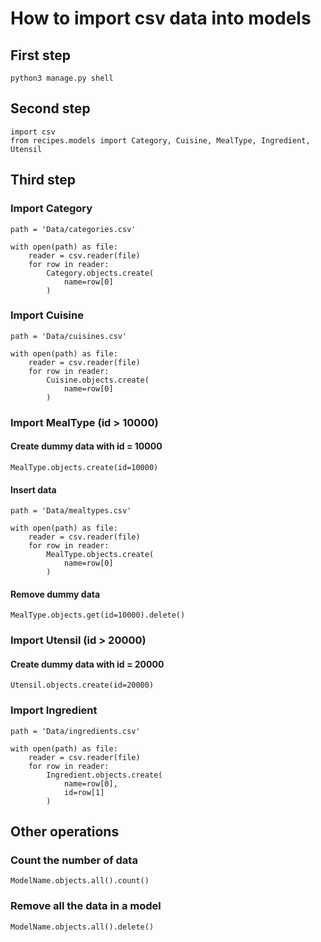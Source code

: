 # How to import csv data into models

## First step

    python3 manage.py shell

## Second step

    import csv  
    from recipes.models import Category, Cuisine, MealType, Ingredient, Utensil  

## Third step

### Import Category

    path = 'Data/categories.csv'                                                       

    with open(path) as file: 
        reader = csv.reader(file) 
        for row in reader: 
            Category.objects.create( 
                name=row[0] 
            ) 

### Import Cuisine

    path = 'Data/cuisines.csv' 

    with open(path) as file: 
        reader = csv.reader(file) 
        for row in reader: 
            Cuisine.objects.create( 
                name=row[0] 
            ) 


### Import MealType (id > 10000)

#### Create dummy data with id = 10000

    MealType.objects.create(id=10000) 

#### Insert data
    path = 'Data/mealtypes.csv'  

    with open(path) as file: 
        reader = csv.reader(file) 
        for row in reader: 
            MealType.objects.create( 
                name=row[0] 
            ) 

#### Remove dummy data

    MealType.objects.get(id=10000).delete()

### Import Utensil (id > 20000)

#### Create dummy data with id = 20000

    Utensil.objects.create(id=20000) 

### Import Ingredient

    path = 'Data/ingredients.csv'  

    with open(path) as file: 
        reader = csv.reader(file) 
        for row in reader: 
            Ingredient.objects.create( 
                name=row[0],
                id=row[1]
            ) 



## Other operations

### Count the number of data

    ModelName.objects.all().count()

### Remove all the data in a model

    ModelName.objects.all().delete()